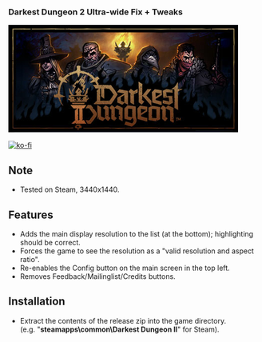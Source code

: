 ### Darkest Dungeon 2 Ultra-wide Fix + Tweaks
![Game Logo](header.jpg)<br>

[![ko-fi](https://ko-fi.com/img/githubbutton_sm.svg)](https://ko-fi.com/F2F2DI3WA)<br>

## Note

- Tested on Steam, 3440x1440.

## Features

- Adds the main display resolution to the list (at the bottom); highlighting should be correct.
- Forces the game to see the resolution as a "valid resolution and aspect ratio".
- Re-enables the Config button on the main screen in the top left.
- Removes Feedback/Mailinglist/Credits buttons.

## Installation

- Extract the contents of the release zip into the game directory.<br />(e.g. "**steamapps\common\Darkest Dungeon II**" for Steam).
